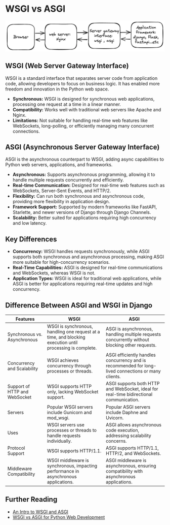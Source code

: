 # WSGI vs ASGI

![WSGI vs ASGI](../assets/exercises_assets/wsgi_asgi.png)

## **WSGI (Web Server Gateway Interface)**

WSGI is a standard interface that separates server code from application code, allowing developers to focus on business logic. It has enabled more freedom and innovation in the Python web space.

- **Synchronous:** WSGI is designed for synchronous web applications, processing one request at a time in a linear manner.
- **Compatibility:** Works well with traditional web servers like Apache and Nginx.
- **Limitations:** Not suitable for handling real-time web features like WebSockets, long-polling, or efficiently managing many concurrent connections.

## **ASGI (Asynchronous Server Gateway Interface)**

ASGI is the asynchronous counterpart to WSGI, adding async capabilities to Python web servers, applications, and frameworks.

- **Asynchronous:** Supports asynchronous programming, allowing it to handle multiple requests concurrently and efficiently.
- **Real-time Communication:** Designed for real-time web features such as WebSockets, Server-Sent Events, and HTTP/2.
- **Flexibility:** Can run both synchronous and asynchronous code, providing more flexibility in application design.
- **Framework Support:** Supported by modern frameworks like FastAPI, Starlette, and newer versions of Django through Django Channels.
- **Scalability:** Better suited for applications requiring high concurrency and low latency.

## **Key Differences**

- **Concurrency:** WSGI handles requests synchronously, while ASGI supports both synchronous and asynchronous processing, making ASGI more suitable for high-concurrency scenarios.
- **Real-Time Capabilities:** ASGI is designed for real-time communications and WebSockets, whereas WSGI is not.
- **Application Types:** WSGI is ideal for traditional web applications, while ASGI is better for applications requiring real-time updates and high concurrency.

## **Difference Between ASGI and WSGI in Django**

| Features                  | WSGI | ASGI |
|---------------------------|------|------|
| Synchronous vs. Asynchronous | WSGI is synchronous, handling one request at a time, and blocking execution until processing is complete. | ASGI is asynchronous, handling multiple requests concurrently without blocking other requests. |
| Concurrency and Scalability | WSGI achieves concurrency through processes or threads. | ASGI efficiently handles concurrency and is recommended for long-lived connections or many clients. |
| Support of HTTP and WebSocket | WSGI supports HTTP only, lacking WebSocket support. | ASGI supports both HTTP and WebSocket, ideal for real-time bidirectional communication. |
| Servers                   | Popular WSGI servers include Gunicorn and mod_wsgi. | Popular ASGI servers include Daphne and Uvicorn. |
| Uses                      | WSGI servers use processes or threads to handle requests individually. | ASGI allows asynchronous code execution, addressing scalability concerns. |
| Protocol Support          | WSGI supports HTTP/1.1. | ASGI supports HTTP/1.1, HTTP/2, and WebSockets. |
| Middleware Compatibility  | WSGI middleware is synchronous, impacting performance in asynchronous applications. | ASGI middleware is asynchronous, ensuring compatibility with asynchronous applications. |

## **Further Reading**

- [An Intro to WSGI and ASGI](https://youtu.be/5TYrPkugT5s)
- [WSGI vs ASGI for Python Web Development](https://medium.com/@commbigo/wsgi-vs-asgi-for-python-web-development-9d9a3c426aa9)